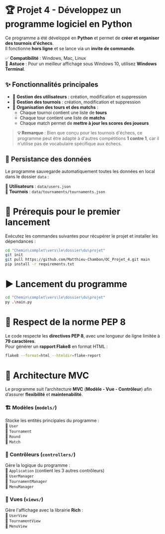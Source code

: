 
# 🏆 Projet 4 - Développez un programme logiciel en Python

Ce programme a été développé en **Python** et permet de **créer et organiser des tournois d'échecs**.  
Il fonctionne **hors ligne** et se lance via un **invite de commande**.  

✅ **Compatibilité** : Windows, Mac, Linux  
🎨 **Astuce** : Pour un meilleur affichage sous Windows 10, utilisez **Windows Terminal**.  

## ✨ Fonctionnalités principales

- 🏅 **Gestion des utilisateurs** : création, modification et suppression  
- 📅 **Gestion des tournois** : création, modification et suppression  
- 🔄 **Organisation des tours et des matchs** :
  - Chaque tournoi contient une liste de **tours**  
  - Chaque tour contient une liste de **matchs**  
  - Chaque match permet de **mettre à jour les scores des joueurs**  

> **💡 Remarque** : Bien que conçu pour les tournois d'échecs, ce programme peut être adapté à d'autres compétitions **1 contre 1**, car il n’utilise pas de vocabulaire spécifique aux échecs.

## 💾 Persistance des données

Le programme sauvegarde automatiquement toutes les données en local dans le dossier `data` :  

📂 **Utilisateurs** : `data/users.json`  
📂 **Tournois** : `data/tournaments/tournaments.json`  


# 🚀 Prérequis pour le premier lancement

Exécutez les commandes suivantes pour récupérer le projet et installer les dépendances :  

```bash
cd "Chemin\complet\vers\le\dossier\du\projet"
git init
git pull https://github.com/Matthieu-Chambon/OC_Projet_4.git main
pip install -r requirements.txt
```

# ▶️ Lancement du programme

```bash
cd "Chemin\complet\vers\le\dossier\du\projet"
py .\main.py
```

# 📝 Respect de la norme PEP 8

Le code respecte les **directives PEP 8**, avec une longueur de ligne limitée à **79 caractères**.  
Pour générer un **rapport Flake8** en format HTML :

```bash
flake8 --format=html --htmldir=flake-report
```

# 📂 Architecture MVC

Le programme suit l’architecture **MVC** (**Modèle - Vue - Contrôleur**) afin d’assurer **flexibilité** et **maintenabilité**.

### 🏗️ **Modèles (`models/`)**
Stocke les entités principales du programme :  
🔹 `User`  
🔹 `Tournament`  
🔹 `Round`  
🔹 `Match`

### 🔧 **Contrôleurs (`controllers/`)**
Gère la logique du programme :  
🔹 `Application` (contient les 3 autres contrôleurs)  
🔹 `UserManager`  
🔹 `TournamentManager`  
🔹 `MenuManager`  

### 🎨 **Vues (`views/`)**
Gère l'affichage avec la librairie **Rich** :  
🔹 `UserView`  
🔹 `TournamentView`  
🔹 `MenuView`  